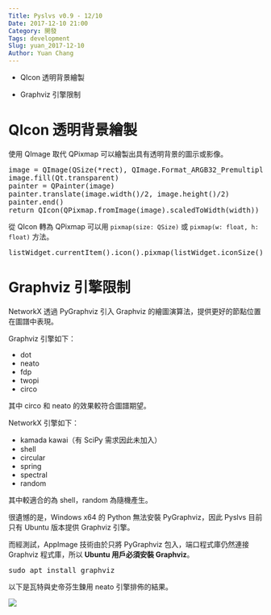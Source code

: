```yaml
---
Title: Pyslvs v0.9 - 12/10
Date: 2017-12-10 21:00
Category: 開發
Tags: development
Slug: yuan_2017-12-10
Author: Yuan Chang
---
```


+ QIcon 透明背景繪製

+ Graphviz 引擎限制

<!-- PELICAN_END_SUMMARY -->

QIcon 透明背景繪製
===

使用 QImage 取代 QPixmap 可以繪製出具有透明背景的圖示或影像。

<pre class="brush: python">
image = QImage(QSize(*rect), QImage.Format_ARGB32_Premultiplied)
image.fill(Qt.transparent)
painter = QPainter(image)
painter.translate(image.width()/2, image.height()/2)
painter.end()
return QIcon(QPixmap.fromImage(image).scaledToWidth(width))
</pre>

從 QIcon 轉為 QPixmap 可以用 `pixmap(size: QSize)` 或 `pixmap(w: float, h: float)` 方法。

<pre class="brush: python">
listWidget.currentItem().icon().pixmap(listWidget.iconSize())
</pre>

Graphviz 引擎限制
===

NetworkX 透過 PyGraphviz 引入 Graphviz 的繪圖演算法，提供更好的節點位置在圖譜中表現。

Graphviz 引擎如下：

+ dot
+ neato
+ fdp
+ twopi
+ circo

其中 circo 和 neato 的效果較符合圖譜期望。

NetworkX 引擎如下：

+ kamada kawai（有 SciPy 需求因此未加入）
+ shell
+ circular
+ spring
+ spectral
+ random

其中較適合的為 shell，random 為隨機產生。

很遺憾的是，Windows x64 的 Python 無法安裝 PyGraphviz，因此 Pyslvs 目前只有 Ubuntu 版本提供 Graphviz 引擎。

而經測試，AppImage 技術由於只將 PyGraphviz 包入，端口程式庫仍然連接 Graphviz 程式庫，所以 **Ubuntu 用戶必須安裝 Graphviz**。

<pre class="brush: bash">
sudo apt install graphviz
</pre>

以下是瓦特與史帝芬生鍊用 neato 引擎排佈的結果。

![](https://raw.githubusercontent.com/coursemdetw/project_site_files/gh-pages/files/pyslvs/17_12_10.png)